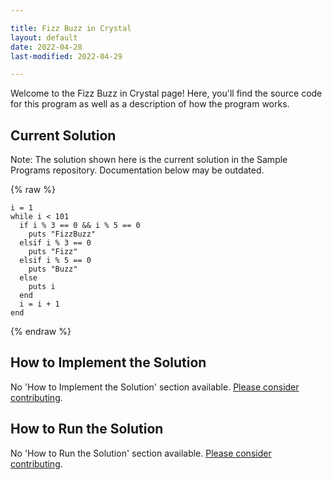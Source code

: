 ```yaml
---

title: Fizz Buzz in Crystal
layout: default
date: 2022-04-28
last-modified: 2022-04-29

---
```


Welcome to the Fizz Buzz in Crystal page! Here, you'll find the source code for this program as well as a description of how the program works.

## Current Solution

Note: The solution shown here is the current solution in the Sample Programs repository. Documentation below may be outdated.

{% raw %}

```Crystal
i = 1
while i < 101
  if i % 3 == 0 && i % 5 == 0
    puts "FizzBuzz"
  elsif i % 3 == 0
    puts "Fizz"
  elsif i % 5 == 0
    puts "Buzz"
  else
    puts i
  end
  i = i + 1
end
```

{% endraw %}

## How to Implement the Solution

No 'How to Implement the Solution' section available. [Please consider contributing](https://github.com/TheRenegadeCoder/sample-programs-website).

## How to Run the Solution

No 'How to Run the Solution' section available. [Please consider contributing](https://github.com/TheRenegadeCoder/sample-programs-website).